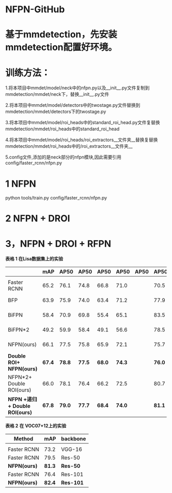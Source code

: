 # NFPN-GitHub
# 基于mmdetection，先安装mmdetection配置好环境。
# 训练方法：
1.将本项目中mmdet/model/neck中的nfpn.py以及__init__.py文件复制到mmdetection/mmdet/neck下，替换__init__.py文件

2.将本项目中mmdet/model/detectors中的twostage.py文件替换到mmdetection/mmdet/detectors下的twostage.py

3.将本项目中mmdet/model/roi_heads中的standard_roi_head.py文件复替换mmdetection/mmdet/roi_heads中的standard_roi_head

4.将本项目中mmdet/model/roi_heads/roi_extractors__文件夹__替换复替换mmdetection/mmdet/roi_heads中的/roi_extractors__文件夹__

5.config文件,添加的是neck部分的nfpn模块,因此需要引用config/faster_rcnn/nfpn.py
# 1 NFPN
python tools/train.py config/faster_rcnn/nfpn.py
# 2 NFPN + DROI 
# 3，NFPN + DROI + RFPN

**表格 1 在Lisa数据集上的实验**

|                                  | mAP      | AP50     | AP50     | AP50     | AP50     | AP50 | AP50     | backbone   |
|----------------------------------|----------|----------|----------|----------|----------|------|----------|------------|
|                                  |          |          |          |          |          |      |          |            |
| Faster RCNN                      | 65.2     | 76.1     | 74.8     | 66.8     | 71.0     |      | 70.5     | Res50-FPN  |
| BFP                              | 63.9     | 75.9     | 74.0     | 63.4     | 71.2     |      | 77.9     | ResN50-FPN |
| BiFPN                            | 58.4     | 70.9     | 69.8     | 55.4     | 65.1     |      | 83.5     | Res50-FPN  |
| BiFPN\*2                         | 49.2     | 59.9     | 58.4     | 49.1     | 56.6     |      | 78.5     | Res50-FPN  |
| NFPN(ours)                       | 66.1     | 77.5     | 75.8     | 65.9     | 72.1     |      | 75.7     | Res50-FPN  |
| **Double ROI+ NFPN(ours)**       | **67.4** | **78.8** | **77.5** | **68.0** | **74.3** |      | **76.0** | Res50-FPN  |
| NFPN\*2+ Double ROI(ours)        | 66.0     | 78.1     | 76.4     | 66.2     | 72.5     |      | 80.7     | Res50-FPN  |
| **NFPN +递归+ Double ROI(ours)** | **67.8** | **79.0** | **77.7** | **68.4** | **74.0** |      | **81.1** | Res50-FPN  |

**表格 2**  **在 VOC07+12上的实验**

| Method         | mAP      | backbone    |
|----------------|----------|-------------|
|                |          |             |
| Faster RCNN    | 73.2     | VGG-16      |
| Faster RCNN    | 79.5     | Res-50      |
| **NFPN(ours)** | **81.3** | **Res-50**  |
| Faster RCNN    | 76.4     | Res-101     |
| **NFPN(ours)** | **82.4** | **Res-101** |

